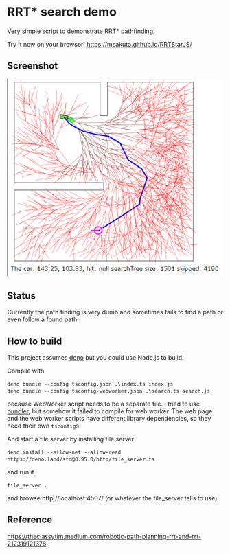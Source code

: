 # RRT* search demo

Very simple script to demonstrate RRT* pathfinding.

Try it now on your browser! https://msakuta.github.io/RRTStarJS/

## Screenshot

![screenshot](images/RRTstar.png)

## Status

Currently the path finding is very dumb and sometimes fails to find a path or even
follow a found path.
## How to build

This project assumes [deno](https://deno.land/) but you could use Node.js to build.

Compile with

    deno bundle --config tsconfig.json .\index.ts index.js
    deno bundle --config tsconfig-webworker.json .\search.ts search.js

because WebWorker script needs to be a separate file.
I tried to use [bundler](https://deno.land/x/bundler@0.7.0), but somehow it failed to compile for
web worker.
The web page and the web worker scripts have different library dependencies, so they need their own `tsconfig`s.

And start a file server by installing file server

    deno install --allow-net --allow-read https://deno.land/std@0.95.0/http/file_server.ts

and run it

    file_server .

and browse http://localhost:4507/ (or whatever the file_server tells to use).

## Reference

https://theclassytim.medium.com/robotic-path-planning-rrt-and-rrt-212319121378
